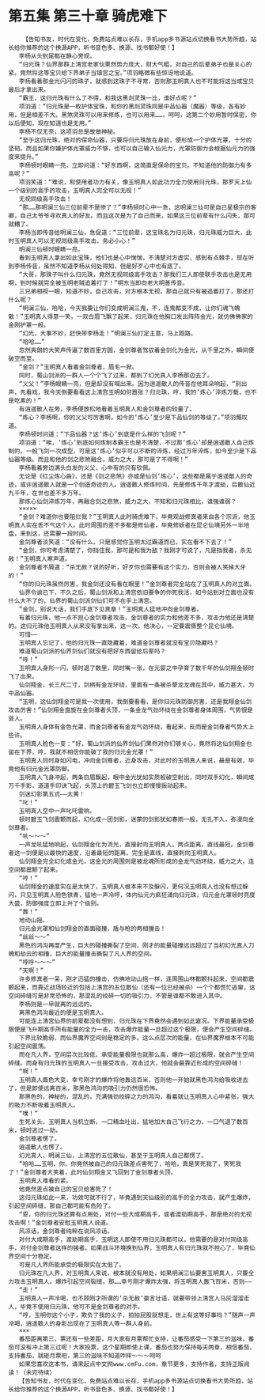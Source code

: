 # 第五集 第三十章 骑虎难下
        【告知书友，时代在变化，免费站点难以长存，手机app多书源站点切换看书大势所趋，站长给你推荐的这个换源APP，听书音色多、换源、找书都好使！】
       李杨从头到尾都在静心旁观。
       “归元珠？仙界那群上清宫老家伙果然势力庞大，财大气粗，对自己的后辈弟子也是关心的紧。竟然将这等宝贝给下界弟子当镇宫之宝。”项羽略微有些惊讶地说道。
       李杨看着那金光闪闪的珠子，就感到这珠子不寻常，否则那玉明真人也不可能将这当成宝贝最后才拿出来。
       “霸王，这归元珠有什么了不得，和我这黑剡灵珠一比，谁好点呢？”
       项羽道：“归元珠是一枚护体宝珠，和你的黑剡灵珠同是中品仙器（魔器）等级，各有妙用，但是相差不大。黑煞灵珠可以用来修炼，也可以用来……，呵呵，这第二个妙用暂时保密，你以后便知，现在知道也是无用。”
       李杨不仅无奈，这项羽总是故做神秘。
       “至于这归元珠，绝对的保命仙器，只要将归元珠放在身前，便形成一个护体光罩，十分的坚韧。而且如果你嫌护体光罩威力不够，也可以自己输入仙元力，光罩防御力会根据仙元力的强度来提升。”
       李杨顿时眼睛一亮，立即问道：“好东西啊，这简直是保命的宝贝。不知道他的防御力有多高呢？”
       项羽笑道：“难说，和使用者功力有关，像玉明真人如此功力全力使用归元珠，那罗天上仙一个级别的高手的攻击，玉明真人完全可以无视！”
       无视同级高手攻击！
       “那……那明澜三仙三位前辈不是惨了？”李杨顿时心中一急，这明澜三仙可是自己星极宗的客卿，自己太爷爷寻欢真人的好友。而且这次是为了自己而来，如果这三位前辈有什么闪失，那可就糟了。
       李杨当即传音给明澜三仙，急促道：“三位前辈，这宝珠名为归元珠，归元珠威力巨大，此时玉明真人可以无视同级高手攻击，务必小心！”
       明澜三仙顿时眼睛一亮。
       看到玉明真人拿出如此宝珠，他们也是心中惴惴，不清楚对方虚实，感到有点棘手，现在听到李杨传音，虽然不知道李杨从何处得知，但是好歹心中也有底了。
       “大哥，那珠子叫什么归元珠，竟然无视同级高手攻击？那我们三人即使联手攻击也是无用啊，到时候就完全被玉明老贼追着打了！”明东当即向老大明善传音。
       三兄弟相视一眼，知道不妙，自己攻击，对方根本无视，那自己就只有被追着打了，那还打什么呢？
       “明澜三仙，哈哈，今天我要让你们变成明澜三鬼，不，连鬼都变不成，让你们魂飞魄散！”玉明真人得意一笑，一双白眉飞飘了起来，归元珠在他胸口发出阵阵金光，就仿佛佛家的金刚护罩一般。
       “幻光，大事不妙，赶快带李杨走！”明澜三仙打定主意，马上跑路。
       “哈哈……”
       忽然爽朗的大笑声传遍了数百里方圆，金剑尊者驾驭着金剑化为金光，从千里之外，瞬间便破空而至。
       “金剑？”玉明真人看着金剑尊者，眉毛一掀。
       同时，蜀山剑派的一群人一个个飞了过来，都到了幻光真人李杨那边去了。
       “义父！”李杨眼睛一亮，但是却没有喊出来。因为逍遥散人的传音在他耳朵响起，“别出声，先看戏，我今天倒要看看这上清宫玉明如何嚣张？归元珠，哼，我的‘炼心’淬炼万载，也不是吃素的！”
       有逍遥散人在旁，李杨便放松地看着玉明真人和金剑尊者的较量了。
       “炼心？李杨啊，你的义父可厉害啊，如今的‘炼心’至少是下品仙剑的等级了。”项羽慨叹道。
       李杨顿时问道：“下品仙器？这‘炼心’到底是什么样的飞剑呢？”
       项羽道：“唉，‘炼心’到底如何炼制本霸王也是不清楚，不过那‘炼心’却是逍遥散人自己炼制的，一般飞剑一次成型，可是这‘炼心’似乎可以不断的淬炼，经过万年淬炼，如今至少是下品仙器等级。而且和他的剑之悲煞融合，威力之大，那可是了不得啊！”
       李杨看着旁边满头白发的义父，心中有的只有钦佩。
       无论是《红尘炼心曲》，还是《剑之悲煞》亦或是仙剑‘炼心’，这些都是属于逍遥散人的奇迹，或许逍遥散人就是一个创造奇迹的人。逍遥散人修炼时间，先是修炼千年才渡劫，后散仙近九千年，在世也差不多万年。
       那炼心仙剑淬炼万年，再融合剑之悲煞，威力之大，不知和归元珠相比，谁强谁弱？
       ×××××
       “金剑？难道你也要阻拦我？”玉明真人此时骑虎难下，毕竟观战修真者来自各个宗派，他玉明真人实在丢不气这个人。此时周围的差不多都是修仙者，毕竟修妖者在昆仑仙境另外一半地盘，来到这，还需要一段时间。
       金剑尊者淡笑道：“没有什么，只是感觉你玉明太过霸道而已，实在看不下去了！”
       “金剑，你可考虑清楚了，你挡住我，那可是和我为敌？我刚才可说了，凡是挡我者，杀无赦！”玉明真人寒声道。
       金剑尊者不屑道：“杀无赦？说的好听，好歹你也需要有这个实力，否则会被人笑掉大牙的！”
       “你的归元珠虽然厉害，我金剑还没有看在眼里！”金剑尊者完全站在了玉明真人的对立面。
       仙界令谕已下，不久之后，蜀山剑派和上清宫依旧要争的你死我活，如今站到对立面也没有什么大不了的，仙界的蜀山剑派剑仙们可不在乎上清宫。
       “金剑，别说大话，我们手底下见真章！”玉明真人猛地冲向金剑尊者。
       有着归元珠，他一点不担心金剑尊者攻击，金剑尊者的实力和他差不多，攻击力他还是清楚的。这归元珠他玉明真人从来没有拿出来，这一次，他决心，一定要震慑整个昆仑仙境。
       可惜——
       玉明真人忘记了，他的归元珠一直隐藏着，难道金剑尊者就没有宝贝隐藏吗？
       难道蜀山剑派的仙界剑仙们就没有把好东西留给后辈吗？
       “呼！”
       玉明真人身形一闪，顿时退了数里，同时嘴一张，在元婴之中孕育了数千年的仙剑翔金顿时飞了出来。
       仙剑翔金，长三尺二寸，剑柄有金龙环绕，里面有一条被杀孽龙龙魂在其中，威力甚大，为中品仙器。
       “玉明，这仙剑翔金可是我一次使用，我倒要看看，是你归元珠防御厉害，还是我翔金仙剑攻击厉害！”仙剑翔金盘旋在金剑尊者头顶，一条金龙气劲环绕在金剑尊者身体周围，气势很是骇人。
       玉明真人身体有金色光罩，而金剑尊者有金龙气劲环绕，看起来，反而是金剑尊者气势大上些许。
       玉明真人脸色一变：“好，蜀山剑派的仙界剑仙们果然对你们够关心，竟然将这仙剑翔金也留在下界，哼，我就不相信你能破了我的归元金光罩！”
       玉明真人同时身如闪电，冲向金剑尊者，近身攻击，对此时的玉明真人来说，最是有效，毕竟他有归元金光罩防御。
       玉明真人飞身冲起，两条白眉飘起，眼中金光犹如实质般破空射出，同时双手幻化，瞬间成万千手影，道道手印诀飞起，头顶上的碧玉飞剑也立即慢慢振动起来。
       剑迷幻影第五式——太黄！
       “叱！”
       玉明真人空中一声叱吒雷响。
       顿时碧玉飞剑震颤而起，幻化成一团剑影，迷蒙的剑影犹如春雨一般，无孔不入，弥漫向金剑尊者。
       “吼～～～”
       一声龙吼猛地响起，仙剑翔金化为流光，直接射向玉明真人。两点距离，直线最短。金剑尊者这一剑便是以最快的速度，沿着最短的距离，完全是直线，直接刺向玉明真人。
       仙剑翔金完全幻化成金光，这金光的周围则是被龙魂所形成的金龙气劲环绕，威力之大，连空间都震颤了起来。
       “哼！”
       仙剑翔金的速度实在是太快了，玉明真人根本来不及躲闪，更何况玉明真人也没有想过躲闪，只见玉明真人脸色铁青，猛地一声冷哼，体内仙元力疯狂涌向归元珠，归元金光罩顿时亮度大盛，防御强度立即上升了个级别。
       “轰！”
       地动山摇。
       归元金光罩和仙剑翔金的直面碰撞，盾与枪的两相撞击！
       “丝丝～～”
       黑色的鸿沟再度产生，巨大的碰撞撕裂了空间，刚才的能量碰撞远远超过了当初幻光真人刀魄和劫云的相撞，巨大的能量撞击撕裂了凡人界的空间。
       “呼呼～～～”
       “天啊！”
       许多修真者一呆，刚才迅猛的撞击，仿佛地动山摇一样，连周围山林都颤抖起来，空间都震颤起来，而靠近战场较近的包括上清宫的五位散仙（还有一位已经被杀）一个个都慌忙逃窜，这空间碎缝可是非常恐怖的，那混乱的绞碎一切的吸引力，不管是谁都不敢进入其中。
       李杨则是一早就离的远远的。
       离黑色鸿沟最近的便是玉明真人。
       可能连上清宫仙界的前辈都没有想到，归元珠在下界竟然会遇到如此窘况。下界能量承受极限便是飞升期高手所有能量的全力一击，攻击爆炸能量一旦超过这个极限，便会产生空间碎缝。
       下界比较脆弱，而仙界魔界空间则是稳定的多。这么点层次的能量，在仙界魔界根本不可能引起空间震荡。
       而在凡人界，空间层次比较低，承受能量极限也就那么高，爆炸一超过极限，就会产生空间碎缝。而身有归元珠的玉明真人一旦接受攻击，攻击过大，他就会最靠近形成的空间碎缝！
       “啊！”
       玉明真人面色大变，幸亏刚才的爆炸将他轰远百米，否则他一开始就黑色鸿沟给吸收进去了，但是即使远离百米，那黑色鸿沟的吸引力仍然很恐怖。
       那黑色的，神秘的，混乱的，充满强劲绞碎之力的鸿沟，看着就让玉明真人心中紧张，强大的吸力不断吸着玉明真人。
       “噗！”
       生死关头，玉明真人当机立断，一口精血吐出，猛地加大自己飞行之力，一口气退了数百米，顿时逃过一劫。
       金剑尊者愣了。
       逍遥散人也愣了。
       幻光真人，明澜三仙，上清宫的五位散仙，甚至于玉明真人自己都愣了。
       “哈哈……玉明，你，你竟然被自己的归元珠差点害死了，哈哈，真是笑死我了，笑死我了！”金剑尊者大笑着，此时仙剑翔金又飞回到了金剑尊者头顶。
       玉明真人难看的紧。
       他竟然差点被自己的宝贝给害死了！
       这归元珠如此一来，功效可就不行了，毕竟遇到天仙级别的高手的全力攻击，就产生爆炸，引起空间碎缝，那自己都可能有危险了。
       “恩，你的归元珠还算有点用处，对付一些大成期高手，或者渡劫期高手，那是绝对的无视攻击啊！”金剑尊者安慰玉明真人说道。
       风凉话，金剑尊者纯粹在说风凉话。
       对付大成期高手，渡劫期高手，玉明这人即使不用归元珠都可以，他需要的是对付同级高手，对付金剑尊者这样的强者。如果战斗环境换到仙界，玉明真人有归元珠就不担心了，毕竟仙界空间十分稳定。
       可是凡人界所能承受的极限实在太低了。
       归元珠在凡人界，对玉明真人来说，根本就没有用处，如果明澜三仙要害玉明真人，只要全力攻击玉明真人。爆炸引起空间裂缝，那……幸亏刚才爆炸太强，将玉明真人轰飞百米，否则——
       “走！”
       玉明真人一声冷喝，也不顾刚才所谓的‘杀无赦’豪言壮语，就要带领上清宫人马灰溜溜走人，毕竟不使用归元珠，他可不是金剑尊者的对手。
       “哼，玉明你这个小子，欺负了我的义子，拍拍屁股就想走，世上有这等好事吗？”随声一声冷喝，逍遥散人的身影出现在了玉明真人等一群人身前。
       ×××
       番茄距离第三，票还有一些差距，月大家有月票帮忙支持，让番茄感受一下第三的滋味，番茄可没有冲上第三过呢！大家投票，这个星期即使上课，番茄也努力保持每天两章，相信番茄，支持番茄，就砸月票吧，第三的滋味不知道咋样～～～呵呵
       如果您喜欢这本书，请来起点中文网www.cmFu.com，章节更多，支持作者，支持正版阅读！（未完待续）
       【告知书友，时代在变化，免费站点难以长存，手机app多书源站点切换看书大势所趋，站长给你推荐的这个换源APP，听书音色多、换源、找书都好使！】
